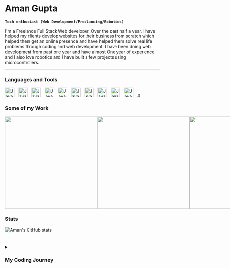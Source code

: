 # Aman Gupta

**`Tech enthusiast (Web Development/Freelancing/Robotics)`**

I'm a Freelance Full Stack Web developer. Over the past half a year, I have helped my clients develop websites for their business from scratch which helped them get an online presence and have helped them solve real life problems through coding and web development. I have been doing web development from past one year and have almost One year of experience and I also love robotics and I have built a few projects using microcontrollers.

---
### Languages and Tools
<img align="left" alt="Javascript" width="30px" style="padding-right:10px;" src="https://cdn.jsdelivr.net/gh/devicons/devicon/icons/javascript/javascript-original.svg" />
<img align="left" alt="Javascript" width="30px" style="padding-right:10px;" src="https://cdn.jsdelivr.net/gh/devicons/devicon/icons/nodejs/nodejs-original.svg" />
<img align="left" alt="Javascript" width="30px" style="padding-right:10px;background-color:white;" src="https://cdn.jsdelivr.net/gh/devicons/devicon/icons/express/express-original-wordmark.svg" />
<img align="left" alt="Javascript" width="30px" style="padding-right:10px;" src="https://cdn.jsdelivr.net/gh/devicons/devicon/icons/express/express-original.svg" />
<img align="left" alt="Javascript" width="30px" style="padding-right:10px;" src="https://cdn.jsdelivr.net/gh/devicons/devicon/icons/mongodb/mongodb-original-wordmark.svg" />
<img align="left" alt="Javascript" width="30px" style="padding-right:10px;" src="https://cdn.jsdelivr.net/gh/devicons/devicon/icons/react/react-original-wordmark.svg" />
<img align="left" alt="Javascript" width="30px" style="padding-right:10px;" src="https://cdn.jsdelivr.net/gh/devicons/devicon/icons/redux/redux-original.svg" />
<img align="left" alt="Javascript" width="30px" style="padding-right:10px;" src="https://cdn.jsdelivr.net/gh/devicons/devicon/icons/html5/html5-original-wordmark.svg" />
<img align="left" alt="Javascript" width="30px" style="padding-right:10px;" src="https://cdn.jsdelivr.net/gh/devicons/devicon/icons/css3/css3-original-wordmark.svg" />
<img align="left" alt="Javascript" width="30px" style="padding-right:10px;" src="https://cdn.jsdelivr.net/gh/devicons/devicon/icons/materialui/materialui-original.svg" />
<br />
#

### Some of my Work
<div style="display:flex;width:100%;justify-content:space-between;">
  <a href="#"><img width="300" src="https://user-images.githubusercontent.com/63041409/230711982-550dd1d4-4bfa-4300-b478-126f9703c8fa.png"/></a>
  <a href="#"><img width="300" src="https://user-images.githubusercontent.com/63041409/230712110-b9b3eef9-0e4d-47d8-80b5-d7c5135c556f.png"/></a>
  <a href="#"><img width="300" src="https://user-images.githubusercontent.com/63041409/230712190-6c251745-9e4c-40b3-be28-8e361a5928b4.png"/></a>
</div>

### Stats
![Aman's GitHub stats](https://github-readme-stats.vercel.app/api?username=Aman-Gupta-404&show_icons=true&theme=vue-dark)

#

<details>
  <summary><h3>My Coding Journey</h3></summary>
    
</details>
